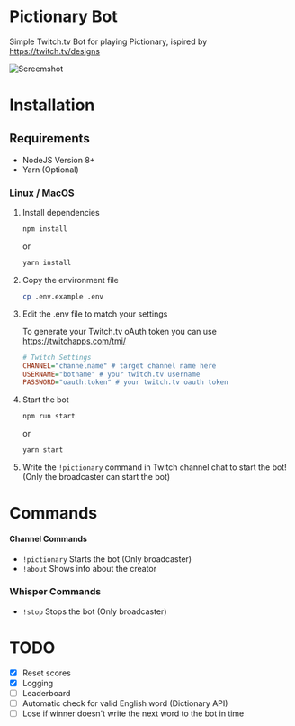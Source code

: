 # Pictionary Bot
Simple Twitch.tv Bot for playing Pictionary, ispired by https://twitch.tv/designs

![Screemshot](https://i.imgur.com/7EQLQe5.png)

# Installation
## Requirements
- NodeJS Version 8+
- Yarn (Optional)
### Linux / MacOS
1. Install dependencies 
    ```sh
    npm install
    ```
    or
    ```sh
    yarn install
    ```
2. Copy the environment file
    ```sh
    cp .env.example .env
    ```
3. Edit the .env file to match your settings
    
    To generate your Twitch.tv oAuth token you can use https://twitchapps.com/tmi/
    ```ini
    # Twitch Settings
    CHANNEL="channelname" # target channel name here
    USERNAME="botname" # your twitch.tv username
    PASSWORD="oauth:token" # your twitch.tv oauth token
    ```
4. Start the bot
    ```sh
    npm run start
    ````
    or
    ```sh
    yarn start
    ````
5. Write the `!pictionary` command in Twitch channel chat to start the bot! (Only the broadcaster can start the bot)

# Commands
#### Channel Commands
- `!pictionary` Starts the bot (Only broadcaster)
- `!about` Shows info about the creator

### Whisper Commands
- `!stop` Stops the bot (Only broadcaster)

# TODO
- [x] Reset scores
- [x] Logging
- [ ] Leaderboard
- [ ] Automatic check for valid English word (Dictionary API)
- [ ] Lose if winner doesn't write the next word to the bot in time
